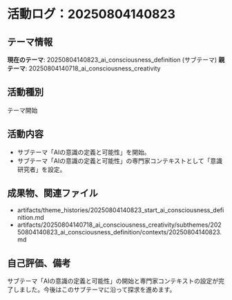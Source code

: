 # 活動ログ：20250804140823

## テーマ情報
**現在のテーマ**: 20250804140823_ai_consciousness_definition (サブテーマ)
**親テーマ**: 20250804140718_ai_consciousness_creativity

## 活動種別
テーマ開始

## 活動内容
- サブテーマ「AIの意識の定義と可能性」を開始。
- サブテーマ「AIの意識の定義と可能性」の専門家コンテキストとして「意識研究者」を設定。

## 成果物、関連ファイル
- artifacts/theme_histories/20250804140823_start_ai_consciousness_definition.md
- artifacts/20250804140718_ai_consciousness_creativity/subthemes/20250804140823_ai_consciousness_definition/contexts/20250804140823.md

## 自己評価、備考
サブテーマ「AIの意識の定義と可能性」の開始と専門家コンテキストの設定が完了しました。今後はこのサブテーマに沿って探求を進めます。
